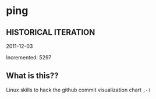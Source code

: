 # ping

## HISTORICAL ITERATION
2011-12-03

Incremented: 5297

## What is this?? 
Linux skills to hack the github commit visualization chart `;-)`
